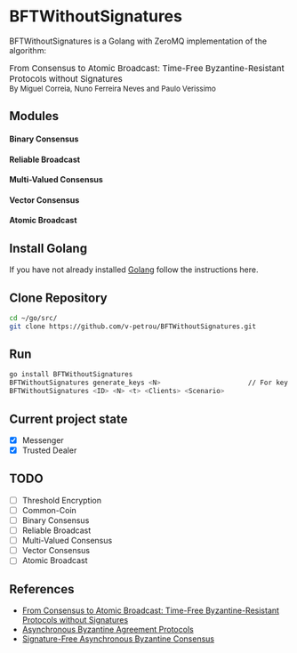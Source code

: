 # BFTWithoutSignatures
BFTWithoutSignatures is a Golang with ZeroMQ implementation of the algorithm:
<div style="font-size: 15px">
From Consensus to Atomic Broadcast: Time-Free Byzantine-Resistant Protocols without Signatures
</div>
<div style="font-size: 13px">
    By Miguel Correia, Nuno Ferreira Neves and Paulo Verissimo
</div>

## Modules
#### Binary Consensus

#### Reliable Broadcast

#### Multi-Valued Consensus

#### Vector Consensus

#### Atomic Broadcast

## Install Golang
If you have not already installed [Golang](https://golang.org/doc/install) follow the instructions here.

## Clone Repository
```bash
cd ~/go/src/
git clone https://github.com/v-petrou/BFTWithoutSignatures.git
```

## Run
```bash
go install BFTWithoutSignatures
BFTWithoutSignatures generate_keys <N>                      // For key generation
BFTWithoutSignatures <ID> <N> <t> <Clients> <Scenario>
```
## Current project state
- [x] Messenger
- [x] Trusted Dealer

## TODO
- [ ] Threshold Encryption
- [ ] Common-Coin
- [ ] Binary Consensus
- [ ] Reliable Broadcast
- [ ] Multi-Valued Consensus
- [ ] Vector Consensus
- [ ] Atomic Broadcast

## References
- [From Consensus to Atomic Broadcast: Time-Free Byzantine-Resistant Protocols without Signatures](https://www.researchgate.net/publication/220459271_From_Consensus_to_Atomic_Broadcast_Time-Free_Byzantine-Resistant_Protocols_without_Signatures)
- [Asynchronous Byzantine Agreement Protocols](https://www.researchgate.net/publication/220248572_Asynchronous_Byzantine_Agreement_Protocols)
- [Signature-Free Asynchronous Byzantine Consensus](https://www.researchgate.net/publication/266659538_Signature-Free_Asynchronous_Byzantine_Consensus_with_tn3_and_On_Messages)